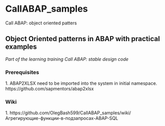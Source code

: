 # CallABAP_samples
Call ABAP: object oriented patters
<h2>
  Object Oriented patterns in ABAP with practical examples
 </h2>
 
<i>Part of the learning training Call ABAP: stable design code</i>

<h3>Prerequisites</h3>
1. ABAP2XLSX need to be imported into the system in initial namespace.
https://github.com/sapmentors/abap2xlsx

<h3>Wiki</h3>
1. https://github.com/OlegBash599/CallABAP_samples/wiki/Агрегирующие-функции-в-подзапросах-ABAP-SQL 
